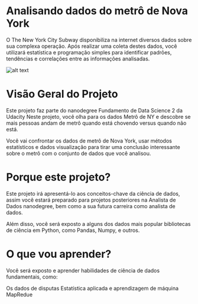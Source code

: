 # Analisando dados do metrô de Nova York
O The New York City Subway disponibiliza na internet diversos dados sobre sua complexa operação. Após realizar uma coleta destes dados, você utilizará estatística e programação simples para identificar padrões, tendências e correlações entre as informações analisadas.

![alt text](https://github.com/vyniciuss/analise-metro-nova-york/blob/master/subway.jpg)

# Visão Geral do Projeto
Este projeto faz parte do nanodegree Fundamento de Data Science 2 da Udacity
Neste projeto, você olha para os dados Metrô de NY e descobre se mais pessoas andam de metrô quando está chovendo versus quando não está.

Você vai confrontar os dados de metrô de Nova York, usar métodos estatísticos e dados visualização para tirar uma conclusão interessante sobre o metrô com o conjunto de dados que você analisou.

# Porque este projeto?
Este projeto irá apresentá-lo aos conceitos-chave da ciência de dados, assim você estará preparado para projetos posteriores na Analista de Dados nanodegree, bem como a sua futura carreira como analista de dados.

Além disso, você será exposto a alguns dos dados mais popular bibliotecas de ciência em Python, como Pandas, Numpy, e outros.

# O que vou aprender?
Você será exposto e aprender habilidades de ciência de dados fundamentais, como:

Os dados de disputas
Estatística aplicada e aprendizagem de máquina
MapRedue
